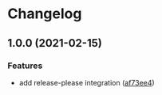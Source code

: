 # Changelog

## 1.0.0 (2021-02-15)


### Features

* add release-please integration ([af73ee4](https://www.github.com/blinkkcode/fileset/commit/af73ee402285a9aa4590579a5d2247e65214e3cc))
